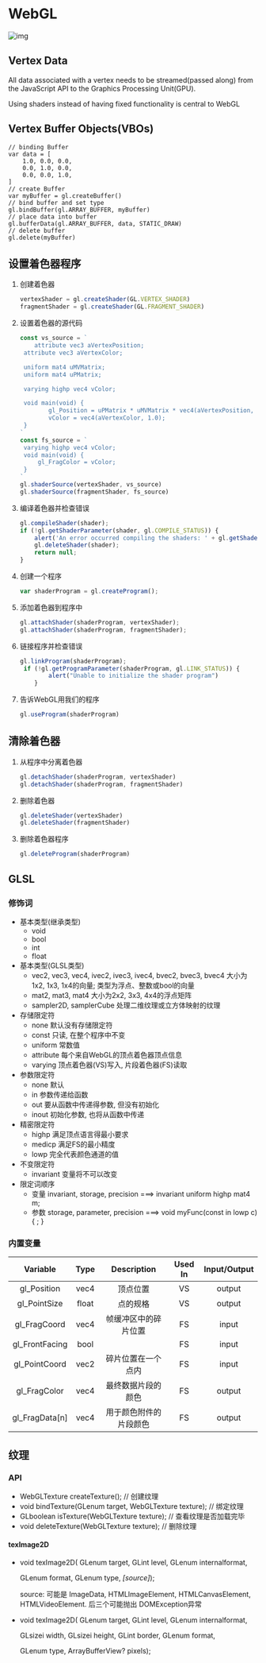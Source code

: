 # WebGL

![img](http://www.yanhuangxueyuan.com/upload/webgl25a.png)

## Vertex Data

All data associated with a vertex needs to be streamed(passed along) from the JavaScript API to the Graphics Processing Unit(GPU).

Using shaders instead of having fixed functionality is central to WebGL

## Vertex Buffer Objects(VBOs)

```JS
// binding Buffer
var data = [
    1.0, 0.0, 0.0,
    0.0, 1.0, 0.0,
    0.0, 0.0, 1.0,
]
// create Buffer
var myBuffer = gl.createBuffer()
// bind buffer and set type
gl.bindBuffer(gl.ARRAY_BUFFER, myBuffer)
// place data into buffer
gl.bufferData(gl.ARRAY_BUFFER, data, STATIC_DRAW)
// delete buffer
gl.delete(myBuffer)
```

## 设置着色器程序

1. 创建着色器

   ```js
   vertexShader = gl.createShader(GL.VERTEX_SHADER)
   fragmentShader = gl.createShader(GL.FRAGMENT_SHADER)
   ```

2. 设置着色器的源代码

   ```js
   const vs_source = `
       attribute vec3 aVertexPosition;
   	attribute vec3 aVertexColor;
   
   	uniform mat4 uMVMatrix;
   	uniform mat4 uPMatrix;
   
   	varying highp vec4 vColor;
   
   	void main(void) {
           gl_Position = uPMatrix * uMVMatrix * vec4(aVertexPosition, 1.0);
           vColor = vec4(aVertexColor, 1.0);
   	}
   `
   const fs_source = `
   	varying highp vec4 vColor;
   	void main(void) {
   		gl_FragColor = vColor;
   	}
   `
   gl.shaderSource(vertexShader, vs_source)
   gl.shaderSource(fragmentShader, fs_source)
   ```

3. 编译着色器并检查错误

   ```js
   gl.compileShader(shader);
   if (!gl.getShaderParameter(shader, gl.COMPILE_STATUS)) {
       alert('An error occurred compiling the shaders: ' + gl.getShaderInfoLog(shader))
       gl.deleteShader(shader);
       return null;
   }
   ```

4. 创建一个程序

   ```js
   var shaderProgram = gl.createProgram();
   ```

5. 添加着色器到程序中

   ```js
   gl.attachShader(shaderProgram, vertexShader);
   gl.attachShader(shaderProgram, fragmentShader);
   ```

6. 链接程序并检查错误

   ```js
   gl.linkProgram(shaderProgram);
   	if (!gl.getProgramParameter(shaderProgram, gl.LINK_STATUS)) {
           alert("Unable to initialize the shader program")
       }
   ```

7. 告诉WebGL用我们的程序

   ```js
   gl.useProgram(shaderProgram)
   ```

## 清除着色器

1. 从程序中分离着色器

   ```js
   gl.detachShader(shaderProgram, vertexShader)
   gl.detachShader(shaderProgram, fragmentShader)
   ```

2. 删除着色器

   ```js
   gl.deleteShader(vertexShader)
   gl.deleteShader(fragmentShader)
   ```

3. 删除着色器程序

   ```js
   gl.deleteProgram(shaderProgram)
   ```

## GLSL

### 修饰词

- 基本类型(继承类型)
  - void
  - bool
  - int
  - float
- 基本类型(GLSL类型)
  - vec2, vec3, vec4, ivec2,  ivec3, ivec4, bvec2, bvec3, bvec4 大小为1x2, 1x3, 1x4的向量; 类型为浮点、整数或bool的向量
  - mat2, mat3, mat4  大小为2x2, 3x3, 4x4的浮点矩阵
  - sampler2D, samplerCube 处理二维纹理或立方体映射的纹理
- 存储限定符
  - none 默认没有存储限定符
  - const 只读, 在整个程序中不变
  - uniform 常数值
  - attribute 每个来自WebGL的顶点着色器顶点信息
  - varying 顶点着色器(VS)写入, 片段着色器(FS)读取
- 参数限定符
  - none 默认
  - in 参数传递给函数
  - out 要从函数中传递得参数, 但没有初始化
  - inout 初始化参数, 也将从函数中传递
- 精密限定符
  - highp 满足顶点语言得最小要求
  - medicp 满足FS的最小精度
  - lowp 完全代表颜色通道的值
- 不变限定符
  - invariant 变量将不可以改变
- 限定词顺序
  - 变量 invariant, storage, precision ===> invariant uniform highp mat4 m;
  - 参数 storage, parameter, precision ===> void myFunc(const in lowp c){ ; }

### 内置变量

|    Variable    | Type  |      Description       | Used In | Input/Output |
| :------------: | :---: | :--------------------: | :-----: | :----------: |
|  gl_Position   | vec4  |        顶点位置        |   VS    |    output    |
|  gl_PointSize  | float |        点的规格        |   VS    |    output    |
|  gl_FragCoord  | vec4  |  帧缓冲区中的碎片位置  |   FS    |    input     |
| gl_FrontFacing | bool  |                        |   FS    |    input     |
| gl_PointCoord  | vec2  |   碎片位置在一个点内   |   FS    |    input     |
|  gl_FragColor  | vec4  |   最终数据片段的颜色   |   FS    |    output    |
| gl_FragData[n] | vec4  | 用于颜色附件的片段颜色 |   FS    |    output    |

## 纹理

### API

- WebGLTexture createTexture(); // 创建纹理
- void bindTexture(GLenum target, WebGLTexture texture); // 绑定纹理
- GLboolean isTexture(WebGLTexture texture); // 查看纹理是否加载完毕
- void deleteTexture(WebGLTexture texture); // 删除纹理

#### texImage2D

- void texImage2D( GLenum target, GLint level, GLenum internalformat, 

  GLenum format, GLenum type, *[source]*);

  source: 可能是 ImageData, HTMLImageElement, HTMLCanvasElement, HTMLVideoElement. 后三个可能抛出 DOMException异常

- void texImage2D( GLenum target, GLint level, GLenum internalformat,

   GLsizei width, GLsizei height, GLint border, GLenum format,

   GLenum type, ArrayBufferView? pixels);

  



